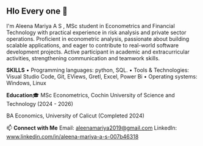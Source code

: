 ## Hlo Every one 👋
I'm Aleena Mariya A S , MSc student in Econometrics and Financial Technology with practical experience in risk analysis and private sector operations. Proficient in econometric analysis, passionate about building scalable applications, and eager to contribute to real-world software development projects. Active participant in academic and extracurricular activities, strengthening communication and teamwork skills. 
 
**SKILLS**
• Programming languages: python, SQL.
• Tools & Technologies: Visual Studio Code, Git, EViews, Gretl, Excel, Power Bi 
• Operating systems: Windows, Linux 

**Education**🎓
MSc Econometrics, Cochin University of Science and Technology
(2024 - 2026)

BA Economics, University of Calicut
(Completed 2024)

📫 **Connect with Me**
Email: aleenamariya2019@gmail.com
LinkedIn: www.linkedin.com/in/aleena-mariya-a-s-007b46318
